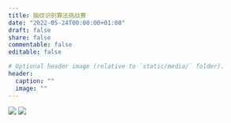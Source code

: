 ```yaml
---
title: 脑纹识别算法挑战赛
date: "2022-05-24T00:00:00+01:00"
draft: false
share: false
commentable: false
editable: false

# Optional header image (relative to `static/media/` folder).
header:
  caption: ""
  image: ""
---
```

![](/media/M3CV.png)
![](/media/competition.png)